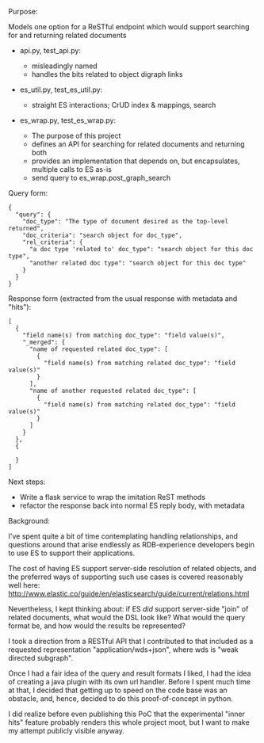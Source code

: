 Purpose:

Models one option for a ReSTful endpoint which would support searching for and returning related documents

- api.py, test_api.py:
    - misleadingly named
    - handles the bits related to object digraph links

- es_util.py, test_es_util.py:
    - straight ES interactions; CrUD index & mappings, search
      
- es_wrap.py, test_es_wrap.py:
    - The purpose of this project
    - defines an API for searching for related documents and returning both 
    - provides an implementation that depends on, but encapsulates, multiple calls to ES as-is
    - send query to es_wrap.post_graph_search
      
Query form:
```
{
  "query": {
    "doc_type": "The type of document desired as the top-level returned",
    "doc_criteria": "search object for doc_type",
    "rel_criteria": {
      "a doc type 'related to' doc_type": "search object for this doc type",
      "another related doc type": "search object for this doc type"
    }
  }
}
```

Response form (extracted from the usual response with metadata and "hits"):
```
[
  {
    "field name(s) from matching doc_type": "field value(s)",
    "_merged": {
      "name of requested related doc_type": [
        {
          "field name(s) from matching related doc_type": "field value(s)"
        }
      ],
      "name of another requested related doc_type": [
        {
          "field name(s) from matching related doc_type": "field value(s)"
        }
      ]
    }
  },
  {
    
  }
]
```

 
Next steps:
 - Write a flask service to wrap the imitation ReST methods
 - refactor the response back into normal ES reply body, with metadata




Background:

I've spent quite a bit of time contemplating handling relationships, and questions around that
arise endlessly as RDB-experience developers begin to use ES to support their applications.
 
The cost of having ES support server-side resolution of related objects, and the
preferred ways of supporting such use cases is covered reasonably well here:
http://www.elastic.co/guide/en/elasticsearch/guide/current/relations.html

Nevertheless, I kept thinking about: if ES *did* support server-side "join" of related documents,
what would the DSL look like? What would the query format be, and how would the results be represented?

I took a direction from a RESTful API that I contributed to that included as a requested
representation "application/wds+json", where wds is "weak directed subgraph".

Once I had a fair idea of the query and result formats I liked, I had the idea of
creating a java plugin with its own url handler. Before I spent much time at that,
I decided that getting up to speed on the code base was an obstacle, and, hence,
decided to do this proof-of-concept in python.

I did realize before even publishing this PoC that the experimental "inner hits"
feature probably renders this whole project moot, but I want to make my attempt
publicly visible anyway.
 